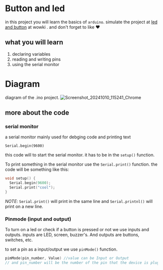 # Button and led

in this project you will learn the basics of `arduino`.
simulate the project at [led and button](https://wokwi.com/projects/411336385024901121) at wowki .
and don't forget to like ❤️



## what you will learn 
1. declaring variables
2. reading and writing pins
3. using the serial monitor

# Diagram
diagram of the .ino project.
![Screenshot_20241010_115241_Chrome](https://github.com/user-attachments/assets/6bb95536-b864-4568-97d8-5654944a87fb)

## more about the code 

### serial monitor
a serial monitor mainly used for debging code and printing text



```
Serial.begin(9600)
```
this code will to start the serial monitor. it has to be in the
`setup()` function. 


To print something in the serial monitor use the `Serial.print()` function.
the code will be something like this:

``` cpp
void setup() {
  Serial.begin(9600);
  Serial.print("cool");
}
```

_*NOTE*_: `Serial.print()` will print in the same line and `Serial.printnl()` will print on a new line.




### Pinmode (input and output)
To turn on a led or check if a button is pressed or not we use inputs and outputs. inputs are LED, screen, buzzer's. And outputs are buttons, switches, etc.

to set a pin as a input/output we use `pinMode()` function.
```cpp
pimMode(pin_number, Value) //value can be Input or Output
// and pin_number will be the number of the pin that the device is plugged //into
```


